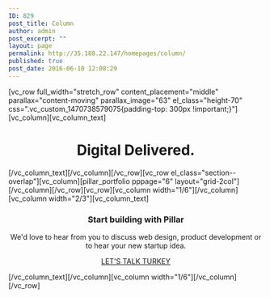 ```yaml
---
ID: 829
post_title: Column
author: admin
post_excerpt: ""
layout: page
permalink: http://35.188.22.147/homepages/column/
published: true
post_date: 2016-06-10 12:08:29
---
```

[vc_row full_width="stretch_row" content_placement="middle" parallax="content-moving" parallax_image="63" el_class="height-70" css=".vc_custom_1470738579075{padding-top: 300px !important;}"][vc_column][vc_column_text]
<h1 style="text-align: center;">Digital Delivered.</h1>
[/vc_column_text][/vc_column][/vc_row][vc_row el_class="section--overlap"][vc_column][pillar_portfolio pppage="6" layout="grid-2col"][/vc_column][/vc_row][vc_row][vc_column width="1/6"][/vc_column][vc_column width="2/3"][vc_column_text]
<h3 style="text-align: center;">Start building with Pillar</h3>
<p class="lead" style="text-align: center;">We'd love to hear from you to discuss web design, product development or to hear your new startup idea.</p>
<p style="text-align: center;"><a class="btn btn--primary" href="/pages/contact-simple/"><span class="btn__text">LET'S TALK TURKEY</span></a></p>
[/vc_column_text][/vc_column][vc_column width="1/6"][/vc_column][/vc_row]